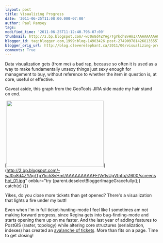 ```yaml
---
layout: post
title: Visualizing Progress
date: '2011-06-25T11:08:00.000-07:00'
author: Paul Ramsey
tags: 
modified_time: '2011-06-25T11:12:40.796-07:00'
thumbnail: http://2.bp.blogspot.com/-wJ0o8d4ZYAg/TgYkch8vHmI/AAAAAAAAAFE/Ve1vUgVtnfo/s72-c/screenshot_01.jpg
blogger_id: tag:blogger.com,1999:blog-14903426.post-2749097814268135557
blogger_orig_url: http://blog.cleverelephant.ca/2011/06/visualizing-progress.html
comments: True
---
```


Data visualization gets (from me) a bad rap, because so often it is used as a way to make fundamentally unsexy things just sexy enough for management to buy, without reference to whether the item in question is, at core, useful or effective.

Caveat aside, this graph from the GeoTools JIRA side made my hair stand on end.

[<img style="cursor:pointer; cursor:hand;width: 320px; height: 219px;" src="http://2.bp.blogspot.com/-wJ0o8d4ZYAg/TgYkch8vHmI/AAAAAAAAAFE/Ve1vUgVtnfo/s320/screenshot_01.jpg" border="0" alt="" id="BLOGGER_PHOTO_ID_5622221257386696290" />](http://2.bp.blogspot.com/-wJ0o8d4ZYAg/TgYkch8vHmI/AAAAAAAAAFE/Ve1vUgVtnfo/s1600/screenshot_01.jpg" onblur="try {parent.deselectBloggerImageGracefully();} catch(e) {})

Yikes, do you close more tickets than get opened? There's a visualization that lights a fire under my butt!

Even when I'm in full ticket-hunting-mode I feel like I sometimes am not making forward progress, since Regina gets into bug-finding-mode and starts opening them up on me faster. And the last year of adding features to PostGIS (raster, topology) while altering core structures (serialization, indexes) has created an [avalanche of tickets](http://trac.osgeo.org/postgis/report/3). More than fits on a page. Time to get closing!

